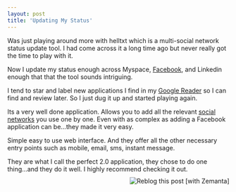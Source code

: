 ```yaml
---
layout: post
title: 'Updating My Status'
---
```


</div>
Was just playing around more with helltxt which is a multi-social network status update tool. I had come across it a long time ago but never really got the time to play with it.<p></p>
Now I update my status enough across Myspace, <a class="zem_slink" title="Facebook" rel="homepage" href="http://facebook.com">Facebook</a>, and Linkedin enough that that the tool sounds intriguing.<p></p>
I tend to star and label new applications I find in my <a class="zem_slink" title="Google Reader" rel="homepage" href="http://www.google.com/reader">Google Reader</a> so I can find and review later. So I just dug it up and started playing again.<p></p>
Its a very well done application. Allows you to add all the relevant <a class="zem_slink" title="Social network" rel="wikipedia" href="http://en.wikipedia.org/wiki/Social_network">social networks</a> you use one by one. Even with as complex as adding a Facebook application can be...they made it very easy.<p></p>
Simple easy to use web interface. And they offer all the other necessary entry points such as mobile, email, sms, instant message.<p></p>
They are what I call the perfect 2.0 application, they chose to do one thing...and they do it well. I highly recommend checking it out.
<div class="zemanta-pixie" style="margin-top: 10px; height: 15px;"><a class="zemanta-pixie-a" title="Zemified by Zemanta" href="http://reblog.zemanta.com/zemified/f58554d1-3142-4e9c-828d-a290fb16848c/"><img class="zemanta-pixie-img" style="border: medium none ; float: right;" src="http://img.zemanta.com/reblog_e.png?x-id=f58554d1-3142-4e9c-828d-a290fb16848c" alt="Reblog this post [with Zemanta]" /></a></div>